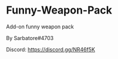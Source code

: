 # Funny-Weapon-Pack

Add-on funny weapon pack

By Sarbatore#4703

Discord: https://discord.gg/NR46f5K
